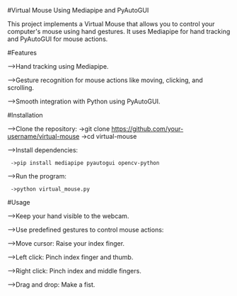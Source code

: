 #Virtual Mouse Using Mediapipe and PyAutoGUI

This project implements a Virtual Mouse that allows you to control your computer's mouse using hand gestures. It uses Mediapipe for hand tracking and PyAutoGUI for mouse actions.


#Features

  -->Hand tracking using Mediapipe.

  -->Gesture recognition for mouse actions like moving, clicking, and scrolling.

  -->Smooth integration with Python using PyAutoGUI.

#Installation

-->Clone the repository:
     ->git clone https://github.com/your-username/virtual-mouse
     ->cd virtual-mouse

-->Install dependencies:

     ->pip install mediapipe pyautogui opencv-python

-->Run the program:

     ->python virtual_mouse.py

#Usage

-->Keep your hand visible to the webcam.

-->Use predefined gestures to control mouse actions:

-->Move cursor: Raise your index finger.

-->Left click: Pinch index finger and thumb.

-->Right click: Pinch index and middle fingers.

-->Drag and drop: Make a fist.
